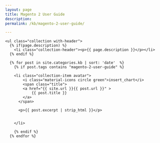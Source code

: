 ```yaml
---
layout: page
title: Magento 2 User Guide
description: 
permalink: /kb/magento-2-user-guide/

---
```



<div class="row">

	<ul class="collection with-header">
      {% if(page.description) %}
        <li class="collection-header"><p>{{ page.description }}</p></li>
      {% endif %}

      {% for post in site.categories.kb | sort: 'date'  %}
        {% if post.tags contains "magento-2-user-guide" %}

        <li class="collection-item avatar">
        	<i class="material-icons circle green">insert_chart</i>
        	<span class="title">
          	<a href="{{ site.url }}{{ post.url }}" >
    	        {{ post.title }}
            </a>
          </span>

          <p>{{ post.excerpt | strip_html }}</p>

          
        </li>

        {% endif %}
      {% endfor %}

  </ul>


</div>

